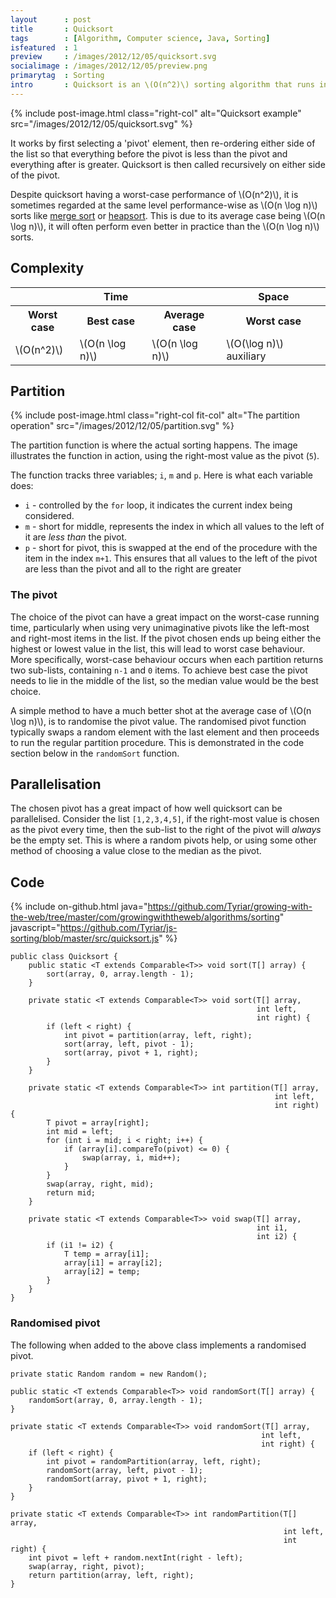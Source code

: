 ```yaml
---
layout      : post
title       : Quicksort
tags        : [Algorithm, Computer science, Java, Sorting]
isfeatured  : 1
preview     : /images/2012/12/05/quicksort.svg
socialimage : /images/2012/12/05/preview.png
primarytag  : Sorting
intro       : Quicksort is an \(O(n^2)\) sorting algorithm that runs in \(O(n \log n)\) time on average. It has a number of favourable qualities; it's an in-place sort, requiring \(O(\log n)\) auxiliary space in the worst case; and is also a divide and conquer algorithm making it easy to parallelise. Unfortunately however it's not a stable sort.
---
```


{% include post-image.html class="right-col" alt="Quicksort example" src="/images/2012/12/05/quicksort.svg" %}

It works by first selecting a 'pivot' element, then re-ordering either side of the list so that everything before the pivot is less than the pivot and everything after is greater. Quicksort is then called recursively on either side of the pivot.

Despite quicksort having a worst-case performance of \\(O(n^2)\\), it is sometimes regarded at the same level performance-wise as \\(O(n \log n)\\) sorts like [merge sort][Merge sort] or [heapsort][Heapsort]. This is due to its average case being \\(O(n \log n)\\), it will often perform even better in practice than the \\(O(n \log n)\\) sorts.

<div class="clear"><!----></div>



## Complexity

<table>
<tbody>
<tr>
<th colspan="3">Time</th>
<th>Space</th>
</tr>
<tr>
<th>Worst case</th>
<th>Best case</th>
<th>Average case</th>
<th>Worst case</th>
</tr>
<tr>
<td>\(O(n^2)\)</td>
<td>\(O(n \log n)\)</td>
<td>\(O(n \log n)\)</td>
<td>\(O(\log n)\) auxiliary</td>
</tr>
</tbody>
</table>



## Partition

{% include post-image.html class="right-col fit-col" alt="The partition operation" src="/images/2012/12/05/partition.svg" %}

The partition function is where the actual sorting happens. The image illustrates the function in action, using the right-most value as the pivot (`5`).

The function tracks three variables; `i`, `m` and `p`. Here is what each variable does:

- `i` - controlled by the `for` loop, it indicates the current index being considered.
- `m` - short for middle, represents the index in which all values to the left of it are *less than* the pivot.
- `p` - short for pivot, this is swapped at the end of the procedure with the item in the index `m+1`. This ensures that all values to the left of the pivot are less than the pivot and all to the right are greater

### The pivot

The choice of the pivot can have a great impact on the worst-case running time, particularly when using very unimaginative pivots like the left-most and right-most items in the list. If the pivot chosen ends up being either the highest or lowest value in the list, this will lead to worst case behaviour. More specifically, worst-case behaviour occurs when each partition returns two sub-lists, containing `n-1` and `0` items. To achieve best case the pivot needs to lie in the middle of the list, so the median value would be the best choice.

A simple method to have a much better shot at the average case of \\(O(n \log n)\\), is to randomise the pivot value. The randomised pivot function typically swaps a random element with the last element and then proceeds to run the regular partition procedure. This is demonstrated in the code section below in the `randomSort` function.



## Parallelisation

The chosen pivot has a great impact of how well quicksort can be parallelised. Consider the list `[1,2,3,4,5]`, if the right-most value is chosen as the pivot every time, then the sub-list to the right of the pivot will *always* be the empty set. This is where a random pivots help, or using some other method of choosing a value close to the median as the pivot.



## Code

{% include on-github.html java="https://github.com/Tyriar/growing-with-the-web/tree/master/com/growingwiththeweb/algorithms/sorting" javascript="https://github.com/Tyriar/js-sorting/blob/master/src/quicksort.js" %}

<!--prettify lang=java-->
    public class Quicksort {
        public static <T extends Comparable<T>> void sort(T[] array) {
            sort(array, 0, array.length - 1);
        }

        private static <T extends Comparable<T>> void sort(T[] array,
                                                           int left,
                                                           int right) {
            if (left < right) {
                int pivot = partition(array, left, right);
                sort(array, left, pivot - 1);
                sort(array, pivot + 1, right);
            }
        }

        private static <T extends Comparable<T>> int partition(T[] array,
                                                               int left,
                                                               int right) {
            T pivot = array[right];
            int mid = left;
            for (int i = mid; i < right; i++) {
                if (array[i].compareTo(pivot) <= 0) {
                    swap(array, i, mid++);
                }
            }
            swap(array, right, mid);
            return mid;
        }

        private static <T extends Comparable<T>> void swap(T[] array,
                                                           int i1,
                                                           int i2) {
            if (i1 != i2) {
                T temp = array[i1];
                array[i1] = array[i2];
                array[i2] = temp;
            }
        }
    }

### Randomised pivot

The following when added to the above class implements a randomised pivot.

<!--prettify lang=java-->
    private static Random random = new Random();

    public static <T extends Comparable<T>> void randomSort(T[] array) {
        randomSort(array, 0, array.length - 1);
    }

    private static <T extends Comparable<T>> void randomSort(T[] array,
                                                            int left,
                                                            int right) {
        if (left < right) {
            int pivot = randomPartition(array, left, right);
            randomSort(array, left, pivot - 1);
            randomSort(array, pivot + 1, right);
        }
    }

    private static <T extends Comparable<T>> int randomPartition(T[] array,
                                                                 int left,
                                                                 int right) {
        int pivot = left + random.nextInt(right - left);
        swap(array, right, pivot);
        return partition(array, left, right);
    }



[Heapsort]: {{site.baseurl}}/2012/11/algorithm-heapsort.html
[Insertion sort]: {{site.baseurl}}/2012/11/algorithm-insertion-sort.html
[Merge sort]: {{site.baseurl}}/2012/11/algorithm-merge-sort.html
[Quicksort]: {{site.baseurl}}/2012/12/algorithm-quicksort.html
